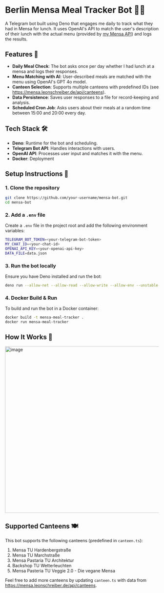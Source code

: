 # Berlin Mensa Meal Tracker Bot 🥗🤖

A Telegram bot built using Deno that engages me daily to track what they had in Mensa for lunch. 
It uses OpenAI's API to match the user's description of their lunch with the actual menu (provided by [my Mensa API](https://mensa.leonschreiber.de)) and logs the results.

## Features 🚀
- **Daily Meal Check**: The bot asks once per day whether I had lunch at a mensa and logs their responses.
- **Menu Matching with AI**: User-described meals are matched with the menu using OpenAI's GPT 4o model.
- **Canteen Selection**: Supports multiple canteens with predefined IDs (see https://mensa.leonschreiber.de/api/canteens).
- **Data Persistence**: Saves user responses to a file for record-keeping and analysis.
- **Scheduled Cron Job**: Asks users about their meals at a random time between 15:00 and 20:00 every day.

## Tech Stack 🛠️
- **Deno**: Runtime for the bot and scheduling.
- **Telegram Bot API**: Handles interactions with users.
- **OpenAI API**: Processes user input and matches it with the menu.
- **Docker**: Deployment

## Setup Instructions 📝

### 1. Clone the repository
```bash
git clone https://github.com/your-username/mensa-bot.git
cd mensa-bot
```

### 2. Add a `.env` file
Create a `.env` file in the project root and add the following environment variables:
```bash
TELEGRAM_BOT_TOKEN=<your-telegram-bot-token>
MY_CHAT_ID=<your-chat-id>
OPENAI_API_KEY=<your-openai-api-key>
DATA_FILE=data.json
```

### 3. Run the bot locally
Ensure you have Deno installed and run the bot:
```bash
deno run --allow-net --allow-read --allow-write --allow-env --unstable-cron main.ts
```

### 4. Docker Build & Run
To build and run the bot in a Docker container:
```bash
docker build -t mensa-meal-tracker .
docker run mensa-meal-tracker
```

## How It Works 🤔
<img width="546" alt="image" src="https://github.com/user-attachments/assets/736b33f9-ece6-40f4-b12c-838c5a7c4ee4" />

## Supported Canteens 🍽️
This bot supports the following canteens (predefined in `canteen.ts`):
1. Mensa TU Hardenbergstraße
2. Mensa TU Marchstraße
3. Mensa Pastaria TU Architektur
4. Backshop TU Wetterleuchten
5. Mensa Pasteria TU Veggie 2.0 - Die vegane Mensa

Feel free to add more canteens by updating `canteen.ts` with data from https://mensa.leonschreiber.de/api/canteens.


